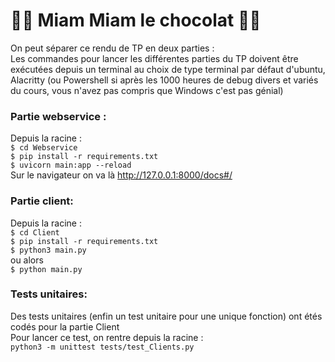 # 🍫🍫 Miam Miam le chocolat 🍫🍫
On peut séparer ce rendu de TP en deux parties : <br>
Les commandes pour lancer les différentes parties du TP doivent être exécutées depuis un terminal au choix de type terminal par défaut d'ubuntu, Alacritty (ou Powershell si après les 1000 heures de debug divers et variés du cours, vous n'avez pas compris que Windows c'est pas génial) <br>
### Partie webservice : 
Depuis la racine : <br>
``` $ cd Webservice ``` <br>
``` $ pip install -r requirements.txt ``` <br>
``` $ uvicorn main:app --reload ``` <br>
Sur le navigateur on va là http://127.0.0.1:8000/docs#/ 

### Partie client: 
Depuis la racine : <br>
``` $ cd Client ``` <br>
``` $ pip install -r requirements.txt ``` <br>
``` $ python3 main.py ``` <br>
ou alors <br>
``` $ python main.py ``` <br>

### Tests unitaires:
Des tests unitaires (enfin un test unitaire pour une unique fonction) ont étés codés pour la partie Client <br>
Pour lancer ce test, on rentre depuis la racine : <br>
``` python3 -m unittest tests/test_Clients.py  ``` 
